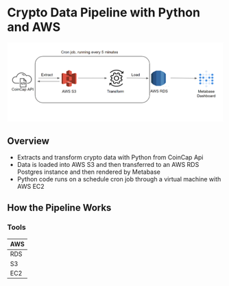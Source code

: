 # Crypto Data Pipeline with Python and AWS

![Arch](assets/images/arch_diagram.png)

## Overview
* Extracts and transform crypto data with Python from CoinCap Api 
* Data is loaded into AWS S3 and then transferred to an AWS RDS Postgres instance and then rendered by Metabase
* Python code runs on a schedule cron job through a virtual machine with AWS EC2

## How the Pipeline Works

### Tools 
| AWS  |
| ------------- | 
| RDS  | 
| S3  |
|EC2|
